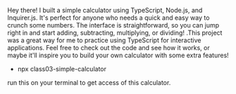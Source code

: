 Hey there!   I built a simple calculator using TypeScript, Node.js, and Inquirer.js. It's perfect for anyone who needs a quick and easy way to crunch some numbers.  The interface is straightforward, so you can jump right in and start adding, subtracting, multiplying, or dividing! .This project was a great way for me to practice using TypeScript for interactive applications.  Feel free to check out the code and see how it works, or maybe it'll inspire you to build your own calculator with some extra features! 

- npx class03-simple-calculator

run this on your terminal to get access of this calculator.
